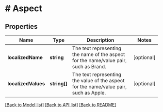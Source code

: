 # # Aspect

## Properties

Name | Type | Description | Notes
------------ | ------------- | ------------- | -------------
**localizedName** | **string** | The text representing the name of the aspect for the name/value pair, such as Brand. | [optional] 
**localizedValues** | **string[]** | The text representing the value of the aspect for the name/value pair, such as Apple. | [optional] 

[[Back to Model list]](../../README.md#documentation-for-models) [[Back to API list]](../../README.md#documentation-for-api-endpoints) [[Back to README]](../../README.md)


